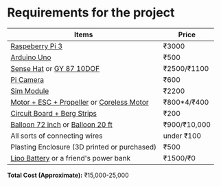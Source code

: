 # Requirements for the project #

| Items | Price |
|-------|-------|
| [Raspeberry Pi 3](https://robu.in/product/raspberry-pi-3-model-b-bcm2837b0-soc-iot-poe-enabled/?gclid=CjwKCAjw36DpBRAYEiwAmVVDMOuWZ6-ssD3YBMDI1a-USCQajwtor8YjqbyGRtnl57fMc_8FbC3PLhoC4MkQAvD_BwE) | ₹3000 |
| [Arduino Uno](https://www.amazon.in/Easy-Electronics-Arduino-Uno-R3/dp/B01GTUE820/ref=sr_1_2?adgrpid=69733280520&gclid=CjwKCAjw36DpBRAYEiwAmVVDMGnn30Q2dmex618-Rk4ARJlWEOKlD4V5LLRekVgTVcdh1uSrWUT9hRoC6q0QAvD_BwE&hvadid=333661310159&hvdev=c&hvlocphy=9061648&hvnetw=g&hvpos=1t1&hvqmt=b&hvrand=5868956997168100408&hvtargid=kwd-295740790969&hydadcr=26432_1776683&keywords=arduino+uno+r3+board&qid=1562953465&s=gateway&sr=8-2) | ₹500 |
| [Sense Hat](https://www.silverlineelectronics.in/raspberry-pi-sense-hat.html) or [GY 87 10DOF](https://robu.in/product/mpu6050hmc5883lbmp180-10dof-3-axis-gyro-3-axis-acceleration-3-axis-magnetic-field-air-pres/) | ₹2500/₹1100 |
| [Pi Camera](https://robu.in/product/raspberry-pi-camera-module/?gclid=CjwKCAjw36DpBRAYEiwAmVVDMDqwkuQST4XPh3VXQQxCTwCsNpwzGjy1Rjd5tPc4nn9GvlznE1waXhoCpVIQAvD_BwE) | ₹600 |
| [Sim Module](https://robu.in/product/sim808-gsm-gprs-gps-bluetooth-compatible-development-board-with-gps-antenna/?gclid=CjwKCAjw4NrpBRBsEiwAUcLcDINSj1tMgW24tfW4W-0Ej-Pz4Ei0tSJv5ImrR2sSe6-sLbri5NzVPxoCDn0QAvD_BwE) | ₹2200 |
| [Motor + ESC + Propeller](https://www.amazon.in/gp/product/B01BJWLI6C/ref=as_li_qf_asin_il_tl?ie=UTF8&tag=gadgetetc-21&creative=24630&linkCode=as2&creativeASIN=B01BJWLI6C&linkId=6f655868cbb78f2ee86ed1d887259269) or [Coreless Motor](https://www.amazon.in/JJ-Coreless-Propeller-High-Speed-AK0DRONEA/dp/B07F2HV34K/ref=pd_sbs_328_1/261-4095973-8891648?_encoding=UTF8&pd_rd_i=B07F2HV34K&pd_rd_r=c362d68a-a4d3-11e9-ae06-27a14a840234&pd_rd_w=b57tK&pd_rd_wg=x7RQu&pf_rd_p=87667aae-831c-4952-ab47-0ae2a4d747da&pf_rd_r=PV6T0QYW04BH0KRE0M59&psc=1&refRID=PV6T0QYW04BH0KRE0M59) | ₹800*4/₹400 |
| [Circuit Board + Berg Strips](https://www.amazon.in/gp/product/B01A716KFK/ref=as_li_qf_asin_il_tl?ie=UTF8&tag=gadgetetc-21&creative=24630&linkCode=as2&creativeASIN=B01A716KFK&linkId=b9f985bdeb1456aad231a513a9bd6539) | ₹200 |
| [Balloon 72 inch](https://www.amazon.in/HITSAN-INCORPORATION-Outdoor-Natural-Weather/dp/B07KPHLGK9/ref=pd_sbs_60_1/261-4095973-8891648?_encoding=UTF8&pd_rd_i=B07KPHLGK9&pd_rd_r=81c5928f-a4dc-11e9-a42d-fffc9d336fcc&pd_rd_w=MhybA&pd_rd_wg=ebOoc&pf_rd_p=87667aae-831c-4952-ab47-0ae2a4d747da&pf_rd_r=W0084RN165479EXJ4ZHF&psc=1&refRID=W0084RN165479EXJ4ZHF) or [Balloon 20 ft](https://www.amazon.in/dia-Professional-Weather-Balloon-600g/dp/B004RK2RAU/ref=sr_1_1?adgrpid=61794581507&gclid=CjwKCAjw36DpBRAYEiwAmVVDMBZW4J5Yspzd1wDwggcZWdNKaw2QkVRB8bS4DHjgowtEftEK41VU4BoCX0QQAvD_BwE&hvadid=294111070737&hvdev=c&hvlocphy=9061648&hvnetw=g&hvpos=1o1&hvqmt=e&hvrand=2116329872468368789&hvtargid=kwd-499987821512&hydadcr=26197_2039087&keywords=weather+balloon&qid=1562960229&s=gateway&sr=8-1) | ₹900/₹10,000 |
| All sorts of connecting wires | under ₹100 |
| Plasting Enclosure (3D printed or purchased) | ₹500 |
| [Lipo Battery](https://robu.in/product/orange-transmitter-tx-11-1v-2500mah-3s-3c-lipo-battery-pack-xt60-connector/?gclid=CjwKCAjw36DpBRAYEiwAmVVDMJ-FnrdqsrmJI2ctBousc72oITox_6iJVfZkvMwm04_czf4A3YTXzRoCgvcQAvD_BwE) or a friend's power bank | ₹1500/₹0 |

**Total Cost (Approximate):** ₹15,000-25,000
